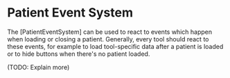 Patient Event System
=================================

The [PatientEventSystem] can be used to react to events which happen when loading or closing a patient. Generally, every tool should react to these events, for example to load tool-specific data after a patient is loaded or to hide buttons when there's no patient loaded.

(TODO: Explain more)
